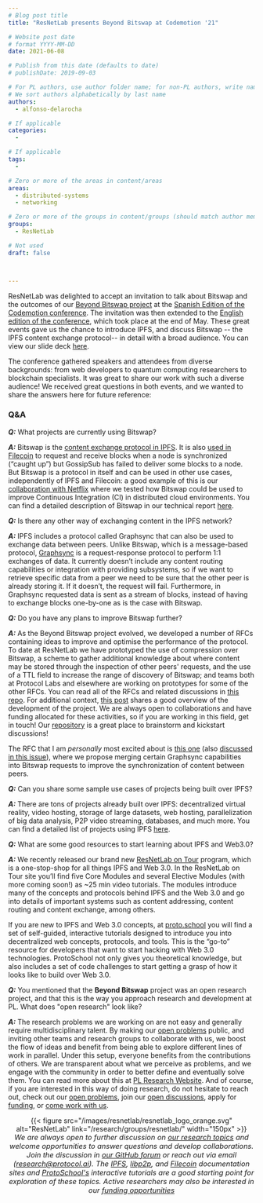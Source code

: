 ```yaml
---
# Blog post title
title: "ResNetLab presents Beyond Bitswap at Codemotion '21"

# Website post date
# format YYYY-MM-DD
date: 2021-06-08

# Publish from this date (defaults to date)
# publishDate: 2019-09-03

# For PL authors, use author folder name; for non-PL authors, write name as in paper within ""
# We sort authors alphabetically by last name
authors:
  - alfonso-delarocha

# If applicable
categories:
  -

# If applicable
tags:
  -

# Zero or more of the areas in content/areas
areas:
  - distributed-systems
  - networking

# Zero or more of the groups in content/groups (should match author membership)
groups:
  - ResNetLab

# Not used
draft: false



---
```


ResNetLab was delighted to accept an invitation to talk about Bitswap and the outcomes of our [Beyond Bitswap project](/blog/2021/beyond-swapping-bits-project-review-and-preview/) at the [Spanish Edition of the Codemotion conference](https://events.codemotion.com/conferences/online/2021/online-tech-conference-spanish-edition-spring/agenda). The invitation was then extended to the [English edition of the conference](https://events.codemotion.com/conferences/online/2021/online-tech-conference-spring/agenda), which took place at the end of May. These great events gave us the chance to introduce IPFS, and discuss Bitswap -- the IPFS content exchange protocol-- in detail with a broad audience. You can view our slide deck [here](https://gateway.ipfs.io/ipfs/QmRssQ1BAenEb8XM9re2EiSTc9n1hDhrGW3pmpM2NFKsHd).

The conference gathered speakers and attendees from diverse backgrounds: from web developers to quantum computing researchers to blockchain specialists. It was great to share our work with such a diverse audience! We received great questions in both events, and we wanted to share the answers here for future reference:

### **Q&A**


***Q:*** What projects are currently using Bitswap?

***A:*** Bitswap is the [content exchange protocol in IPFS](https://docs.ipfs.io/concepts/bitswap/#bitswap). It is also [used in Filecoin](https://spec.filecoin.io#section-libraries.ipfs.bitswap) to request and receive blocks when a node is synchronized (“caught up”) but GossipSub has failed to deliver some blocks to a node. But Bitswap is a protocol in itself and can be used in other use cases, independently of IPFS and Filecoin: a good example of this is our [collaboration with Netflix](https://blog.ipfs.io/2020-02-14-improved-bitswap-for-container-distribution/) where we tested how Bitswap could be used to improve Continuous Integration (CI) in distributed cloud environments. You can find a detailed description of Bitswap in our technical report [here](/publications/accelerating-content-routing-with-bitswap-a-multi-path-file-transfer-protocol-in-ipfs-and-filecoin/).

***Q:*** Is there any other way of exchanging content in the IPFS network?

***A:*** IPFS includes a protocol called Graphsync that can also be used to exchange data between peers. Unlike Bitswap, which is a message-based protocol, [Graphsync](https://docs.ipfs.io/concepts/glossary/#graphsync) is a request-response protocol to perform 1:1 exchanges of data. It currently doesn’t include any content routing capabilities or integration with providing subsystems, so if we want to retrieve specific data from a peer we need to be sure that the other peer is already storing it. If it doesn’t, the request will fail. Furthermore, in Graphsync requested data is sent as a stream of blocks, instead of having to exchange blocks one-by-one as is the case with Bitswap.

***Q:*** Do you have any plans to improve Bitswap further?

***A:*** As the Beyond Bitswap project evolved, we developed a number of RFCs containing ideas to improve and optimise the performance of the protocol. To date at ResNetLab we have prototyped the use of compression over Bitswap, a scheme to gather additional knowledge about where content may be stored through the inspection of other peers' requests, and the use of a TTL field to increase the range of discovery of Bitswap; and  teams both at Protocol Labs and elsewhere are working on prototypes for some of the other RFCs. You can read all of the RFCs and related discussions in [this repo](https://github.com/protocol/beyond-bitswap). For additional context, [this post](/blog/2021/beyond-swapping-bits-project-review-and-preview/) shares a good overview of the development of the project. We are always open to collaborations and have funding allocated for these activities, so if you are working in this field, get in touch! Our [repository](https://github.com/protocol/ResNetLab/discussions) is a great place to brainstorm and kickstart discussions!

The RFC that I am *personally* most excited about is [this one](https://github.com/protocol/beyond-bitswap/tree/master/RFC/rfcBBL1201) (also [discussed in this issue](https://github.com/protocol/beyond-bitswap/issues/25)), where we propose merging certain Graphsync capabilities into Bitswap requests to improve the synchronization of content between peers.

***Q:*** Can you share some sample use cases of projects being built over IPFS?

***A:*** There are tons of projects already built over IPFS:  decentralized virtual reality, video hosting, storage of large datasets, web hosting, parallelization of big data analysis, P2P video streaming, databases, and much more. You can find a detailed list of projects using IPFS [here](https://docs.ipfs.io/concepts/usage-ideas-examples/).

***Q:*** What are some good resources to start learning about IPFS and Web3.0?

***A:*** We recently released our brand new [ResNetLab on Tour](/tutorials/resnetlab-on-tour/) program, which is a one-stop-shop for all things IPFS and Web 3.0. In the ResNetLab on Tour site you’ll find five Core Modules and several Elective Modules (with more coming soon!) as ~25 min video tutorials. The modules introduce many of the concepts and protocols behind IPFS and the Web 3.0 and go into details of important systems such as content addressing, content routing and content exchange, among others.

If you are new to IPFS and Web 3.0 concepts, at [proto.school](https://proto.school) you will find a set of self-guided, interactive tutorials designed to introduce you into decentralized web concepts, protocols, and tools. This is the “go-to” resource for developers that want to start hacking with Web 3.0 technologies. ProtoSchool not only gives you theoretical knowledge, but also includes a set of code challenges to start getting a grasp of how it looks like to build over Web 3.0.

***Q:*** You mentioned that the **Beyond Bitswap** project was an open research project, and that this is the way you approach research and development at PL. What does "open research" look like?

***A:*** The research problems we are working on are not easy and generally require multidisciplinary talent. By making our [open problems](https://github.com/protocol/ResNetLab#research) public, and inviting other teams and research groups to collaborate with us, we boost the flow of ideas and benefit from being able to explore different lines of work in parallel. Under this setup, everyone benefits from the contributions of others. We are transparent about what we perceive as problems, and we engage with the community in order to better define and eventually solve them. You can read more about this at [PL Research Website](/outreach/). And of course, if you are interested in this way of doing research, do not hesitate to reach out, check out our [open problems](https://github.com/protocol/ResNetLab#research), join our [open discussions](https://github.com/protocol/ResNetLab/discussions), apply for [funding](https://grants.protocol.ai/), or [come work with us](https://jobs.lever.co/protocol).



<center>{{< figure src="/images/resnetlab/resnetlab_logo_orange.svg" alt="ResNetLab" link="/research/groups/resnetlab/" width="150px" >}}</center>

<center style=font-size:11pt><i> We are always open to further discussion on <a href="https://github.com/protocol/ResNetLab#research">our research topics</a> and welcome opportunities to answer questions and develop collaborations. Join the discussion in <a href="https://github.com/protocol/ResNetLab/discussions">our GitHub forum</a> or reach out via email (<a href="mailto:research@protocol.ai">research@protocol.ai</a>). The <a href="https://docs.ipfs.io">IPFS</a>, <a href="https://docs.libp2p.io">libp2p</a>, and <a href="https://docs.filecoin.io">Filecoin</a> documentation sites and <a href="https://proto.school"> ProtoSchool's</a> interactive tutorials are a good starting point for exploration of these topics. Active researchers may also be interested in our <a href="https://grants.protocol.ai"> funding opportunities </a></i></center>
